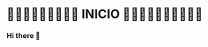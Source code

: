 # 🎉🎉🎉🎉🎉🎉🎉🎉🎉  INICIO  🎉🎉🎉🎉🎉🎉🎉🎉🎉🎉

### Hi there 👋

<!--
**inimoi/inimoi** is a ✨ _special_ ✨ repository because its `README.md` (this file) appears on your GitHub profile.

Here are some ideas to get you started:

- 🔭 I’m currently working on ...
- 🌱 I’m currently learning ...
- 👯 I’m looking to collaborate on ...
- 🤔 I’m looking for help with ...
- 💬 Ask me about ...
- 📫 How to reach me: ...
- 😄 Pronouns: ...
- ⚡ Fun fact: ...
-->
